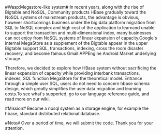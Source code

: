 #Wasp:Megastore-like system#
   In recent years, along with the rise of Bigtable and NoSQL, Community products HBase gradually toward the NoSQL systems of mainstream products, the advantage is obvious, however shortcomings business under the big data platform migration from SQL to NoSQL complex and high cost of the application to learnand unable to support the transaction and multi-dimensional index, many businesses can not enjoy from NoSQL systems of linear expansion of capacity.Google's internal MegaStore as a supplement of the Bigtable appear in the upper Bigtable support SQL, transactions, indexing, cross the room disaster recovery, and become famous Gmail APPEngine Android Market underlying storage.

   Therefore, we decided to explore how HBase system without sacrificing the linear expansion of capacity while providing interbank transactions, indexes, SQL function MegaStore for the theoretical model. Entrance through a simple user SQL, users do not need to concern hbase schema design, which greatly simplifies the user data migration and learning costs.To see what's supported, go to our language reference guide, and read more on our wiki.

#Mission#
   Become a nosql system as a storage engine, for example the hbase, standard distributed relational database.

#Note#
   Over a period of time, we will submit the code. Thank you for your attention.

